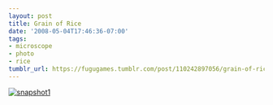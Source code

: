 ```yaml
---
layout: post
title: Grain of Rice
date: '2008-05-04T17:46:36-07:00'
tags:
- microscope
- photo
- rice
tumblr_url: https://fugugames.tumblr.com/post/110242897056/grain-of-rice
---
```

[![](http://itshardtofondlepenguins.com/wp-content/uploads/2008/05/snapshot1.jpg "snapshot1")](http://itshardtofondlepenguins.com/wp-content/uploads/2008/05/snapshot1.jpg)
